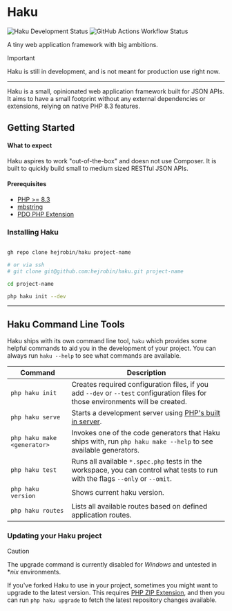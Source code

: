 # Haku
![Haku Development Status](https://img.shields.io/badge/in%20development-007580) ![GitHub Actions Workflow Status](https://img.shields.io/github/actions/workflow/status/hejrobin/haku/spec.yml)

A tiny web application framework with big ambitions.

> [!IMPORTANT]
> Haku is still in development, and is not meant for production use right now.

---

Haku is a small, opinionated web application framework built for JSON APIs. It aims to have a small footprint without any external dependencies or extensions, relying on native PHP 8.3 features.

## Getting Started

#### What to expect

Haku aspires to work "out-of-the-box" and doesn not use Composer. It is built to quickly build small to medium sized RESTful JSON APIs.

#### Prerequisites

* [PHP >= 8.3](https://www.php.net/releases/8.3/en.php)
* [mbstring](https://www.php.net/manual/en/ref.mbstring.php)
* [PDO PHP Extension](https://www.php.net/manual/en/book.pdo.php)

### Installing Haku

```sh

gh repo clone hejrobin/haku project-name

# or via ssh
# git clone git@github.com:hejrobin/haku.git project-name

cd project-name

php haku init --dev

```

---

## Haku Command Line Tools

Haku ships with its own command line tool, `haku` which provides some helpful commands to aid you in the development of your project. You can always run `haku --help` to see what commands are available.

| Command | Description |
| --- | --- |
| `php haku init`|  Creates required configuration files, if you add `--dev` or `--test` configuration files for those environments will be created.
| `php haku serve`|  Starts a development server using [PHP's built in server](https://www.php.net/manual/en/features.commandline.webserver.php).
| `php haku make <generator>`|  Invokes one of the code generators that Haku ships with, run `php haku make --help` to see available generators.
| `php haku test`|  Runs all available `*.spec.php` tests in the workspace, you can control what tests to run with the flags `--only` or `--omit`.
| `php haku version`| Shows current haku version.
| `php haku routes` | Lists all available routes based on defined application routes.


### Updating your Haku project

> [!CAUTION]
> The upgrade command is currently disabled for *Windows* and untested in **nix* environments.

If you've forked Haku to use in your project, sometimes you might want to upgrade to the latest version. This requires [PHP ZIP Extension](https://www.php.net/manual/en/class.ziparchive.php), and then you can run `php haku upgrade` to fetch the latest repository changes available.
